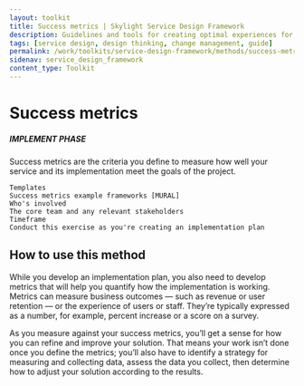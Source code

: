 ```yaml
---
layout: toolkit
title: Success metrics | Skylight Service Design Framework
description: Guidelines and tools for creating optimal experiences for both users and your organization.
tags: [service design, design thinking, change management, guide]
permalink: /work/toolkits/service-design-framework/methods/success-metrics/
sidenav: service_design_framework
content_type: Toolkit
---
```


# Success metrics

##### IMPLEMENT PHASE

Success metrics are the criteria you define to measure how well your service and its implementation meet the goals of the project.


```
Templates
Success metrics example frameworks [MURAL]
Who's involved
The core team and any relevant stakeholders
Timeframe
Conduct this exercise as you're creating an implementation plan
```


## How to use this method

While you develop an implementation plan, you also need to develop metrics that will help you quantify how the implementation is working. Metrics can measure business outcomes — such as revenue or user retention — or the experience of users or staff. They’re typically expressed as a number, for example, percent increase or a score on a survey.

As you measure against your success metrics, you’ll get a sense for how you can refine and improve your solution. That means your work isn’t done once you define the metrics; you’ll also have to identify a strategy for measuring and collecting data, assess the data you collect, then determine how to adjust your solution according to the results.
